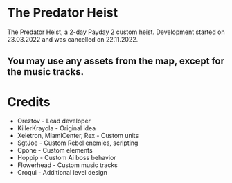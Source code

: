 # The Predator Heist
The Predator Heist, a 2-day Payday 2 custom heist.
Development started on 23.03.2022 and was cancelled on 22.11.2022.

## You may use any assets from the map, except for the music tracks.

# Credits
* Oreztov - Lead developer
* KillerKrayola - Original idea
* Xeletron, MiamiCenter, Rex - Custom units
* SgtJoe - Custom Rebel enemies, scripting
* Cpone - Custom elements
* Hoppip - Custom Ai boss behavior
* Flowerhead - Custom music tracks
* Croqui - Additional level design
